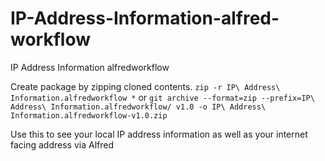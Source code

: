 # IP-Address-Information-alfred-workflow
IP Address Information alfredworkflow

Create package by zipping cloned contents.
```zip -r IP\ Address\ Information.alfredworkflow *```
or
```git archive --format=zip --prefix=IP\ Address\ Information.alfredworkflow/ v1.0 -o IP\ Address\ Information.alfredworkflow-v1.0.zip```

Use this to see your local IP address information as well as your internet facing address via Alfred
